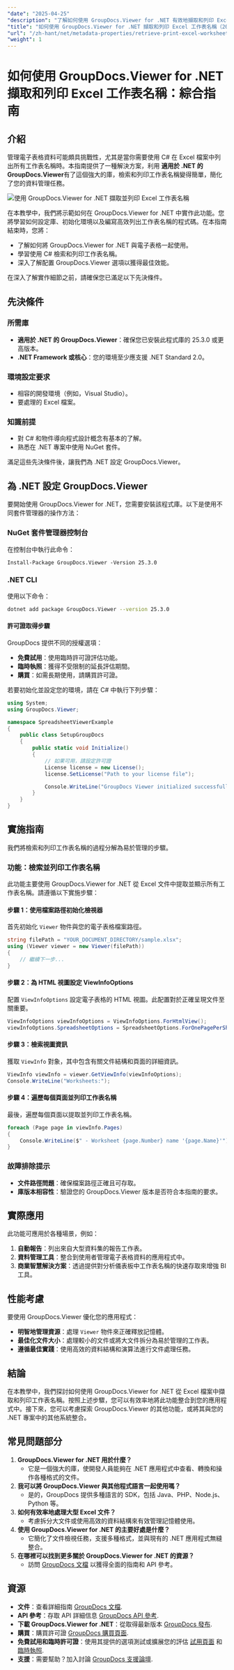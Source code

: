 ```yaml
---
"date": "2025-04-25"
"description": "了解如何使用 GroupDocs.Viewer for .NET 有效地擷取和列印 Excel 工作表名稱。遵循這份全面的指南，使用 C# 有效管理您的電子表格。"
"title": "如何使用 GroupDocs.Viewer for .NET 擷取和列印 Excel 工作表名稱（2023 指南）"
"url": "/zh-hant/net/metadata-properties/retrieve-print-excel-worksheets-groupdocs-viewer-net/"
"weight": 1
---
```


# 如何使用 GroupDocs.Viewer for .NET 擷取和列印 Excel 工作表名稱：綜合指南

## 介紹

管理電子表格資料可能頗具挑戰性，尤其是當你需要使用 C# 在 Excel 檔案中列出所有工作表名稱時。本指南提供了一種解決方案，利用 **適用於 .NET 的 GroupDocs.Viewer**有了這個強大的庫，檢索和列印工作表名稱變得簡單，簡化了您的資料管理任務。

![使用 GroupDocs.Viewer for .NET 擷取並列印 Excel 工作表名稱](/viewer/metadata-properties/retrieve-and-print-excel-worksheet-names.png)

在本教學中，我們將示範如何在 GroupDocs.Viewer for .NET 中實作此功能。您將學習如何設定庫、初始化環境以及編寫高效列出工作表名稱的程式碼。在本指南結束時，您將：
- 了解如何將 GroupDocs.Viewer for .NET 與電子表格一起使用。
- 學習使用 C# 檢索和列印工作表名稱。
- 深入了解配置 GroupDocs.Viewer 選項以獲得最佳效能。

在深入了解實作細節之前，請確保您已滿足以下先決條件。

## 先決條件

### 所需庫
- **適用於 .NET 的 GroupDocs.Viewer**：確保您已安裝此程式庫的 25.3.0 或更高版本。
- **.NET Framework 或核心**：您的環境至少應支援 .NET Standard 2.0。

### 環境設定要求
- 相容的開發環境（例如，Visual Studio）。
- 要處理的 Excel 檔案。

### 知識前提
- 對 C# 和物件導向程式設計概念有基本的了解。
- 熟悉在 .NET 專案中使用 NuGet 套件。

滿足這些先決條件後，讓我們為 .NET 設定 GroupDocs.Viewer。

## 為 .NET 設定 GroupDocs.Viewer

要開始使用 GroupDocs.Viewer for .NET，您需要安裝該程式庫。以下是使用不同套件管理器的操作方法：

### NuGet 套件管理器控制台
在控制台中執行此命令：
```plaintext
Install-Package GroupDocs.Viewer -Version 25.3.0
```

### .NET CLI
使用以下命令：
```bash
dotnet add package GroupDocs.Viewer --version 25.3.0
```

#### 許可證取得步驟
GroupDocs 提供不同的授權選項：
- **免費試用**：使用臨時許可證評估功能。
- **臨時執照**：獲得不受限制的延長評估期間。
- **購買**：如需長期使用，請購買許可證。

若要初始化並設定您的環境，請在 C# 中執行下列步驟：
```csharp
using System;
using GroupDocs.Viewer;

namespace SpreadsheetViewerExample
{
    public class SetupGroupDocs
    {
        public static void Initialize()
        {
            // 如果可用，請設定許可證
            License license = new License();
            license.SetLicense("Path to your license file");

            Console.WriteLine("GroupDocs Viewer initialized successfully.");
        }
    }
}
```

## 實施指南

我們將檢索和列印工作表名稱的過程分解為易於管理的步驟。

### 功能：檢索並列印工作表名稱
此功能主要使用 GroupDocs.Viewer for .NET 從 Excel 文件中提取並顯示所有工作表名稱。請遵循以下實施步驟：

#### 步驟 1：使用檔案路徑初始化檢視器
首先初始化 `Viewer` 物件與您的電子表格檔案路徑。
```csharp
string filePath = "YOUR_DOCUMENT_DIRECTORY/sample.xlsx";
using (Viewer viewer = new Viewer(filePath))
{
    // 繼續下一步...
}
```

#### 步驟 2：為 HTML 視圖設定 ViewInfoOptions
配置 `ViewInfoOptions` 設定電子表格的 HTML 視圖。此配置對於正確呈現文件至關重要。
```csharp
ViewInfoOptions viewInfoOptions = ViewInfoOptions.ForHtmlView();
viewInfoOptions.SpreadsheetOptions = SpreadsheetOptions.ForOnePagePerSheet(); // 每張紙為一頁。
```

#### 步驟 3：檢索視圖資訊
獲取 `ViewInfo` 對象，其中包含有關文件結構和頁面的詳細資訊。
```csharp
ViewInfo viewInfo = viewer.GetViewInfo(viewInfoOptions);
Console.WriteLine("Worksheets:");
```

#### 步驟 4：遍歷每個頁面並列印工作表名稱
最後，遍歷每個頁面以提取並列印工作表名稱。
```csharp
foreach (Page page in viewInfo.Pages)
{
    Console.WriteLine($" - Worksheet {page.Number} name '{page.Name}'");
}
```

### 故障排除提示
- **文件路徑問題**：確保檔案路徑正確且可存取。
- **庫版本相容性**：驗證您的 GroupDocs.Viewer 版本是否符合本指南的要求。

## 實際應用
此功能可應用於各種場景，例如：
1. **自動報告**：列出來自大型資料集的報告工作表。
2. **資料管理工具**：整合到使用者管理電子表格資料的應用程式中。
3. **商業智慧解決方案**：透過提供對分析儀表板中工作表名稱的快速存取來增強 BI 工具。

## 性能考慮
要使用 GroupDocs.Viewer 優化您的應用程式：
- **明智地管理資源**：處理 `Viewer` 物件來正確釋放記憶體。
- **最佳化文件大小**：處理較小的文件或將大文件拆分為易於管理的工作表。
- **遵循最佳實踐**：使用高效的資料結構和演算法進行文件處理任務。

## 結論
在本教學中，我們探討如何使用 GroupDocs.Viewer for .NET 從 Excel 檔案中擷取和列印工作表名稱。按照上述步驟，您可以有效率地將此功能整合到您的應用程式中。接下來，您可以考慮探索 GroupDocs.Viewer 的其他功能，或將其與您的 .NET 專案中的其他系統整合。

## 常見問題部分
1. **GroupDocs.Viewer for .NET 用於什麼？**
   - 它是一個強大的庫，使開發人員能夠在 .NET 應用程式中查看、轉換和操作各種格式的文件。
2. **我可以將 GroupDocs.Viewer 與其他程式語言一起使用嗎？**
   - 是的，GroupDocs 提供多種語言的 SDK，包括 Java、PHP、Node.js、Python 等。
3. **如何有效率地處理大型 Excel 文件？**
   - 考慮拆分大文件或使用高效的資料結構來有效管理記憶體使用。
4. **使用 GroupDocs.Viewer for .NET 的主要好處是什麼？**
   - 它簡化了文件檢視任務，支援多種格式，並與現有的 .NET 應用程式無縫整合。
5. **在哪裡可以找到更多關於 GroupDocs.Viewer for .NET 的資源？**
   - 訪問 [GroupDocs 文檔](https://docs.groupdocs.com/viewer/net/) 以獲得全面的指南和 API 參考。

## 資源
- **文件**：查看詳細指南 [GroupDocs 文檔](https://docs。groupdocs.com/viewer/net/).
- **API 參考**：存取 API 詳細信息 [GroupDocs API 參考](https://reference。groupdocs.com/viewer/net/).
- **下載 GroupDocs.Viewer for .NET**：從取得最新版本 [GroupDocs 發布](https://releases。groupdocs.com/viewer/net/).
- **購買**：購買許可證 [GroupDocs 購買頁面](https://purchase。groupdocs.com/buy).
- **免費試用和臨時許可證**：使用其提供的選項測試或擴展您的評估 [試用頁面](https://releases.groupdocs.com/viewer/net/) 和 [臨時執照](https://purchase。groupdocs.com/temporary-license/).
- **支援**：需要幫助？加入討論 [GroupDocs 支援論壇](https://forum。groupdocs.com/c/viewer/9).